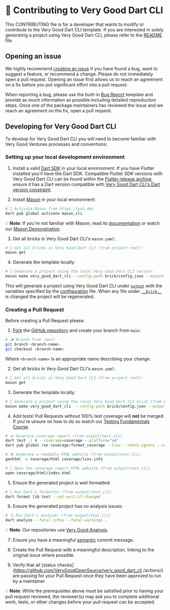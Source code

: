 # 🦄 Contributing to Very Good Dart CLI

This CONTRIBUTING file is for a developer that wants to modify or contribute to the Very Good Dart CLI template. If you are interested in solely generating a project using Very Good Dart CLI, please refer to the [README](README.md) file.

## Opening an issue

We highly recommend [creating an issue][bug_report_link] if you have found a bug, want to suggest a feature, or recommend a change. Please do not immediately open a pull request. Opening an issue first allows us to reach an agreement on a fix before you put significant effort into a pull request.

When reporting a bug, please use the built-in [Bug Report](https://github.com/VeryGoodOpenSource/very_good_dart_cli/issues/new/choose) template and provide as much information as possible including detailed reproduction steps. Once one of the package maintainers has reviewed the issue and we reach an agreement on the fix, open a pull request.

[bug_report_link]: https://github.com/VeryGoodOpenSource/very_good_dart_cli/issues

## Developing for Very Good Dart CLI

To develop for Very Good Dart CLI you will need to become familiar with Very Good Ventures processes and conventions:

### Setting up your local development environment

1. Install a valid [Dart SDK](https://dart.dev/get-dart) in your local environment. If you have Flutter installed you'll have the Dart SDK. Compatible Flutter SDK versions with Very Good Dart CLI can be found within the [Flutter release archive](https://docs.flutter.dev/release/archive), ensure it has a Dart version compatible with [Very Good Dart CLI's Dart version constraint](<brick/__brick__/{{project_name.snakeCase()}}/pubspec.yaml>).

2. Install [Mason](https://github.com/felangel/mason/tree/master/packages/mason_cli#installation) in your local environment:

```sh
# 🎯 Activate Mason from https://pub.dev
dart pub global activate mason_cli
```

💡 **Note**: If you're not familiar with Mason, read its [documentation](https://docs.brickhub.dev/) or watch our [Mason Demonstration](https://www.youtube.com/watch?v=G4PTjA6tpTU).

3. Get all bricks in Very Good Dart CLI's `mason.yaml`:

```sh
# 📂 Get all bricks in Very Good Dart CLI (from project root):
mason get
```

4. Generate the template locally:

```sh
# 🧱 Generate a project using the local Very Good Dart CLI version
mason make very_good_dart_cli --config-path brick/config.json --output-dir output --watch
```

This will generate a project using Very Good Dart CLI under [`output`](output) with the variables specified by the [configuration](brick/config.json) file. When any file under [`__brick__`](brick/__brick__/) is changed the project will be regenerated.

### Creating a Pull Request

Before creating a Pull Request please:

1. [Fork](https://docs.github.com/en/get-started/quickstart/contributing-to-projects) the [GitHub repository](https://github.com/VeryGoodOpenSource/very_good_dart_cli) and create your branch from `main`:

```sh
# 🪵 Branch from `main`
git branch <branch-name>
git checkout <branch-name>
```

Where `<branch-name>` is an appropriate name describing your change.

2. Get all bricks in Very Good Dart CLI's `mason.yaml`:

```sh
# 📂 Get all bricks in Very Good Dart CLI (from project root):
mason get
```

3. Generate the template locally:

```sh
# 🧱 Generate a project using the local Very Good Dart CLI brick (from project root)
mason make very_good_dart_cli  --config-path brick/config.json --output-dir output
```

4. Add tests! Pull Requests without 100% test coverage will **not** be merged. If you're unsure on how to do so watch our [Testing Fundamentals Course](https://www.youtube.com/watch?v=M_eZg-X789w&list=PLprI2satkVdFwpxo_bjFkCxXz5RluG8FY).

```sh
# 📊 Generate coverage report (from output/test_cli)
dart test -j 4 --coverage=coverage --platform="vm"
dart pub global run coverage:format_coverage --lcov --check-ignore --in=coverage --out=coverage/lcov.info --package="." --report-on="lib"

# 🕸️ Generate a readable HTML website (from output/test_cli)
genhtml -o coverage/html coverage/lcov.info

# 👀 Open the coverage report HTML website (from output/test_cli)
open coverage/html/index.html
```

5. Ensure the generated project is well formatted:

```sh
# 🧼 Run Dart's formatter (from output/test_cli)
dart format lib test --set-exit-if-changed
```

6. Ensure the generated project has no analysis issues:

```sh
# 🔍 Run Dart's analyzer (from output/test_cli)
dart analyze --fatal-infos --fatal-warnings .
```

💡 **Note**: Our repositories use [Very Good Analysis](https://github.com/VeryGoodOpenSource/very_good_analysis).

7. Ensure you have a meaningful [semantic](https://www.conventionalcommits.org/en/v1.0.0) commit message.

8. Create the Pull Request with a meaningful description, linking to the original issue where possible.

9. Verify that all [status checks](https://github.com/VeryGoodOpenSource/very_good_dart_cli /actions/) are passing for your Pull Request once they have been approved to run by a maintainer.

💡 **Note**: While the prerequisites above must be satisfied prior to having your pull request reviewed, the reviewer(s) may ask you to complete additional work, tests, or other changes before your pull request can be accepted.
